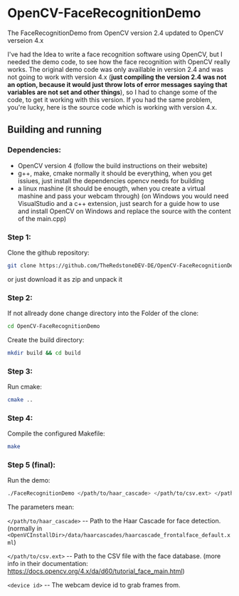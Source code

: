 # OpenCV-FaceRecognitionDemo
The FaceRecognitionDemo from OpenCV version 2.4 updated to OpenCV verseion 4.x

I've had the Idea to write a face recognition software using OpenCV, but I needed the demo code, to see how the face recognition with OpenCV really works.
The original demo code was only availlable in version 2.4 and was not going to work with version 4.x (**just compiling the version 2.4 was not an option,
because it would just throw lots of error messages saying that variables are not set and other things**), 
so I had to change some of the code, to get it working with this version. If you had the same problem, you're lucky, here is the source code which is 
working with version 4.x.

## Building and running

### Dependencies:
- OpenCV version 4 (follow the build instructions on their website)
- g++, make, cmake
normally it should be everything, when you get issiues,
just install the dependencies opencv needs for building
- a linux mashine (it should be enougth, when you create a virtual mashine and pass your webcam through)
(on Windows you would need VisualStudio and a c++ extension, just search for a guide how to use and install OpenCV on Windows and replace 
the source with the  content of the main.cpp)

### Step 1:
Clone the github repository:
```bash
git clone https://github.com/TheRedstoneDEV-DE/OpenCV-FaceRecognitionDemo.git
```
or just download it as zip and unpack it

### Step 2:

If not allready done change directory into the Folder of the clone:
```bash
cd OpenCV-FaceRecognitionDemo
```

Create the build directory:
```bash
mkdir build && cd build
```

### Step 3:
Run cmake:
```bash
cmake ..
```

### Step 4:
Compile the configured Makefile:
```bash
make
```

### Step 5 (final):
Run the demo:
```bash
./FaceRecognitionDemo </path/to/haar_cascade> </path/to/csv.ext> </path/to/device id>
```

The parameters mean:

`</path/to/haar_cascade>` -- Path to the Haar Cascade for face detection. 
(normally in `<OpenVCInstallDir>/data/haarcascades/haarcascade_frontalface_default.xml`)

`</path/to/csv.ext>` -- Path to the CSV file with the face database. (more info in their documentation: <https://docs.opencv.org/4.x/da/d60/tutorial_face_main.html>)

`<device id>` -- The webcam device id to grab frames from.



